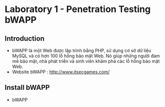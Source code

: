 # Laboratory 1 - Penetration Testing bWAPP
## Introduction
- bWAPP là một Web được lập trình bằng PHP, sử dụng cơ sở dữ liệu MySQL và có hơn 100 lỗ hổng bảo mật Web. Nó giúp những người đam mê bảo mật, nhà phát triển và sinh viên khám phá các lỗ hổng bảo mật Web.
- Website bWAPP : http://www.itsecgames.com/
## Install bWAPP
- bWAPP

